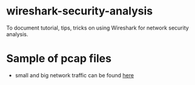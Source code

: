 # wireshark-security-analysis
To document tutorial, tips, tricks on using Wireshark for network security analysis.

# Sample of pcap files
- small and big network traffic can be found [here](https://tcpreplay.appneta.com/wiki/captures.html)
